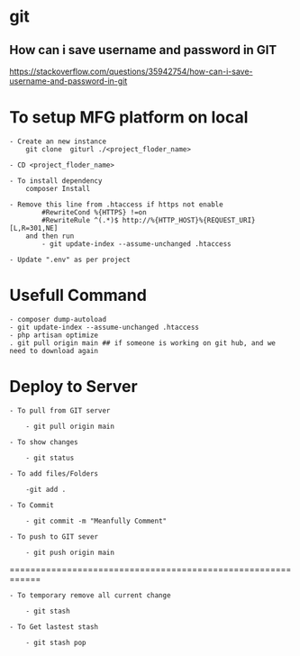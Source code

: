 # git

## How can i save username and password in GIT
https://stackoverflow.com/questions/35942754/how-can-i-save-username-and-password-in-git

To setup MFG platform on local
========================================================================================
	- Create an new instance 
		git clone  giturl ./<project_floder_name>

	- CD <project_floder_name>

	- To install dependency 
		composer Install

	- Remove this line from .htaccess if https not enable
			#RewriteCond %{HTTPS} !=on
			#RewriteRule ^(.*)$ http://%{HTTP_HOST}%{REQUEST_URI} [L,R=301,NE]
		and then run 
			- git update-index --assume-unchanged .htaccess

	- Update ".env" as per project

	
Usefull Command
========================================================================================
	- composer dump-autoload
	- git update-index --assume-unchanged .htaccess
	- php artisan optimize 
	. git pull origin main ## if someone is working on git hub, and we need to download again

Deploy to Server
=========================================================================================
	- To pull from GIT server
	
		- git pull origin main

	- To show changes 
	
		- git status 

	- To add files/Folders
	
		-git add .

	- To Commit
	
		- git commit -m "Meanfully Comment"

	- To push to GIT sever
	
		- git push origin main

============================================================

	- To temporary remove all current change
	
		- git stash
		
	- To Get lastest stash 
	
		- git stash pop
